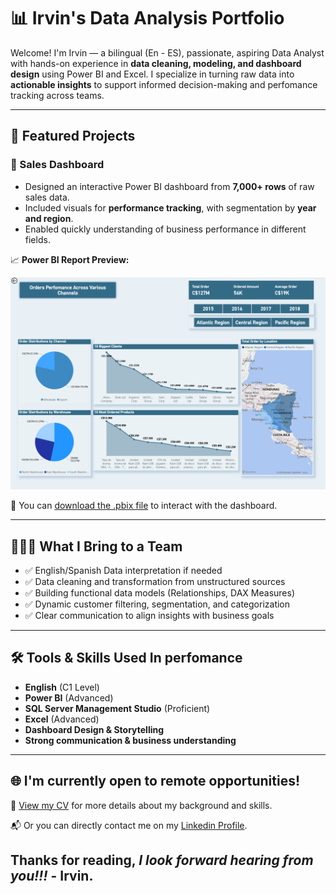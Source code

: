 # 📊 Irvin's Data Analysis Portfolio

Welcome! I'm Irvin — a bilingual (En - ES), passionate, aspiring Data Analyst with hands-on experience in **data cleaning, modeling, and dashboard design** using Power BI and Excel. I specialize in turning raw data into **actionable insights** to support informed decision-making and perfomance tracking across teams.

---

## 💼 Featured Projects

### 🔹 Sales Dashboard
- Designed an interactive Power BI dashboard from **7,000+ rows** of raw sales data.
- Included visuals for **performance tracking**, with segmentation by **year and region**.
- Enabled quickly understanding of business performance in different fields.

📈 **Power BI Report Preview:**  

![Dashboard Preview](https://github.com/Irvyandl/Portfolio/raw/main/Screenshot%202025-06-12%20131758.png)

🔗 You can [download the .pbix file](https://github.com/Irvyandl/Report-Portafolio/blob/c1ade7570ebead550cec6012dcca2558d9eef2c4/SalesReportBI.pbix?raw=true) to interact with the dashboard.

---

## 👨🏻‍💻 What I Bring to a Team

- ✅ English/Spanish Data interpretation if needed
- ✅ Data cleaning and transformation from unstructured sources  
- ✅ Building functional data models (Relationships, DAX Measures)  
- ✅ Dynamic customer filtering, segmentation, and categorization  
- ✅ Clear communication to align insights with business goals  

---

## 🛠️ Tools & Skills Used In perfomance

- **English** (C1 Level)
- **Power BI** (Advanced)  
- **SQL Server Management Studio** (Proficient)  
- **Excel** (Advanced)  
- **Dashboard Design & Storytelling**  
- **Strong communication & business understanding**  

---

## 🌐 I'm currently open to **remote opportunities**!

📄 [View my CV](https://drive.google.com/file/d/1-lRf-QMuqrXj3DZDdTwrcuqyEFWO02vE/view?usp=drive_link) for more details about my background and skills.

📬 Or you can directly contact me on my [Linkedin Profile](http://www.linkedin.com/in/irvin-prado-6961b1363).
## Thanks for reading, *I look forward hearing from you!!!* - Irvin.
